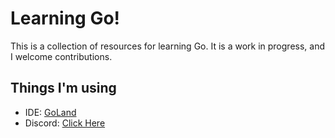 # Learning Go!
This is a collection of resources for learning Go. It is a work in progress, and I welcome contributions.

## Things I'm using
- IDE: [GoLand](https://www.jetbrains.com/go/)
- Discord: [Click Here](https://discord.gg/v9sfD3JNEH)
